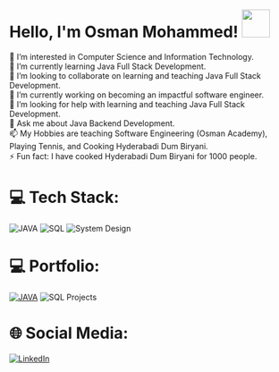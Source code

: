 # Hello, I'm Osman Mohammed! <img src = "https://raw.githubusercontent.com/MartinHeinz/MartinHeinz/master/wave.gif" width = 50px>
👀 I’m interested in Computer Science and Information Technology.<br>🌱 I’m currently learning Java Full Stack Development.<br>💞️ I’m looking to collaborate on learning and teaching Java Full Stack Development.<br>🔭 I’m currently working on becoming an impactful software engineer.<br>🤝 I’m looking for help with learning and teaching Java Full Stack Development.<br>💬 Ask me about Java Backend Development. <br>📫 My Hobbies are teaching Software Engineering (Osman Academy), Playing Tennis, and Cooking Hyderabadi Dum Biryani.<br>⚡ Fun fact: I have cooked Hyderabadi Dum Biryani for 1000 people. 

# 💻 Tech Stack:
![JAVA](https://img.shields.io/badge/java-%236DB33F.svg?style=for-the-badge&logo=java&logoColor=white)
![SQL](https://img.shields.io/badge/sql-%236DB33F.svg?style=for-the-badge&logo=sql&logoColor=white)
![System Design](https://img.shields.io/badge/System%20Design-%236DB33F.svg?style=for-the-badge&logo=spring&logoColor=white) 

# 💻 Portfolio:
[![JAVA](https://img.shields.io/badge/java%20projects-%236DB33F.svg?style=for-the-badge&logo=java&logoColor=white)](https://github.com/stars/osmanacademy/lists/portfolio-sql)
![SQL Projects ](https://img.shields.io/badge/sql-%236DB33F.svg?style=for-the-badge&logo=sql&logoColor=white)


# 🌐 Social Media:
[![LinkedIn](https://img.shields.io/badge/LinkedIn-%230077B5.svg?logo=linkedin&logoColor=white)](https://linkedin.com/in/osman-mohammed-434661108) 


<!---
Osman-SoftwareEngineer/Osman-SoftwareEngineer is a ✨ special ✨ repository because its `README.md` (this file) appears on your GitHub profile.
You can click the Preview link to take a look at your changes.
--->
